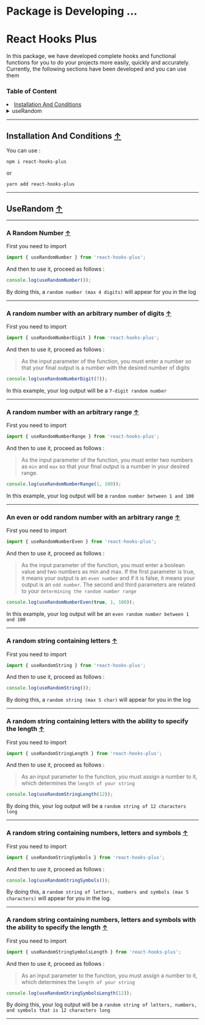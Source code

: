 # Package is Developing ...

# React Hooks Plus

In this package, we have developed complete hooks and functional functions for you to do your projects more easily, quickly and accurately.
Currently, the following sections have been developed and you can use them

<h3 id="toc">Table of Content </h3>

<li><a href="#installation">Installation And Conditions</a></li>
<details>
<summary>useRandom</summary>
<ul>
<li><a href="#random-number">A random number</a></li>
<li><a href="#random-number-digits">A random number with an arbitrary number of digits</a></li>
<li><a href="#random-number-range">A random number with an arbitrary range</a></li>
<li><a href="#random-number-even-range">An even or odd random number with an arbitrary range</a></li>
<li><a href="#random-string">A random string containing letters</a></li>
<li><a href="#random-string-length">A random string containing letters with the ability to specify the length</a></li>
<li><a href="#random-string-symbols">A random string containing numbers, letters and symbols</a></li>
<li><a href="#random-string-symbols-length">A random string containing numbers, letters and symbols</a></li>
</ul>
</details>

---

## <h2 id="installation">Installation And Conditions <a href="#toc">&uarr;</a></h2>

You can use :

`npm i react-hooks-plus`

or

`yarn add react-hooks-plus`

---

## <h2 id="use-random">UseRandom <a href="#toc">&uarr;</a></h2>

---

### <h3 id="random-number">A Random Number <a href="#toc">&uarr;</a></h3>

First you need to import

```javascript
import { useRandomNumber } from 'react-hooks-plus';
```

And then to use it, proceed as follows :

```javascript
console.log(useRandomNumber());
```

By doing this, a `random number (max 4 digits)` will appear for you in the log

---

### <h3 id="random-number-digits">A random number with an arbitrary number of digits <a href="#toc">&uarr;</a></h3>

First you need to import

```javascript
import { useRandomNumberDigit } from 'react-hooks-plus';
```

And then to use it, proceed as follows :

> As the input parameter of the function, you must enter a number so that your final output is a number with the desired number of digits

```javascript
console.log(useRandomNumberDigit(7));
```

In this example, your log output will be a `7-digit random number`

---

### <h3 id="random-number-range">A random number with an arbitrary range <a href="#toc">&uarr;</a></h3>

First you need to import

```javascript
import { useRandomNumberRange } from 'react-hooks-plus';
```

And then to use it, proceed as follows :

> As the input parameter of the function, you must enter two numbers as `min` and `max` so that your final output is a number in your desired range.

```javascript
console.log(useRandomNumberRange(1, 100));
```

In this example, your log output will be a `random number between 1 and 100`

---

### <h3 id="random-number-even-range">An even or odd random number with an arbitrary range <a href="#toc">&uarr;</a></h3>

First you need to import

```javascript
import { useRandomNumberEven } from 'react-hooks-plus';
```

And then to use it, proceed as follows :

> As the input parameter of the function, you must enter a boolean value and two numbers as min and max. If the first parameter is true, it means your output is an `even number` and if it is false, it means your output is an `odd number`.
> The second and third parameters are related to your `determining the random number range`

```javascript
console.log(useRandomNumberEven(true, 1, 100));
```

In this example, your log output will be an `even random number between 1 and 100`

---

### <h3 id="random-string">A random string containing letters <a href="#toc">&uarr;</a></h3>

First you need to import

```javascript
import { useRandomString } from 'react-hooks-plus';
```

And then to use it, proceed as follows :

```javascript
console.log(useRandomString());
```

By doing this, a `random string (max 5 char)` will appear for you in the log

---

### <h3 id="random-string-length">A random string containing letters with the ability to specify the length <a href="#toc">&uarr;</a></h3>

First you need to import

```javascript
import { useRandomStringLength } from 'react-hooks-plus';
```

And then to use it, proceed as follows :

> As an input parameter to the function, you must assign a number to it, which determines the `length of your string`

```javascript
console.log(useRandomStringLength(12));
```

By doing this, your log output will be a `random string of 12 characters long`

---

### <h3 id="random-string-symbols">A random string containing numbers, letters and symbols <a href="#toc">&uarr;</a></h3>

First you need to import

```javascript
import { useRandomStringSymbols } from 'react-hooks-plus';
```

And then to use it, proceed as follows :

```javascript
console.log(useRandomStringSymbols());
```

By doing this, a `random string of letters, numbers and symbols (max 5 characters)` will appear for you in the log.

---

### <h3 id="random-string-symbols-length">A random string containing numbers, letters and symbols with the ability to specify the length <a href="#toc">&uarr;</a></h3>

First you need to import

```javascript
import { useRandomStringSymbolsLength } from 'react-hooks-plus';
```

And then to use it, proceed as follows :

> As an input parameter to the function, you must assign a number to it, which determines the `length of your string`

```javascript
console.log(useRandomStringSymbolsLength(12));
```

By doing this, your log output will be a `random string of letters, numbers, and symbols that is 12 characters long`

---
